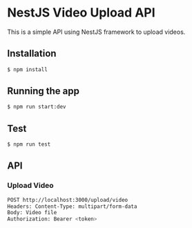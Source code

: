 # NestJS Video Upload API

This is a simple API using NestJS framework to upload videos.

## Installation

```bash
$ npm install
```

## Running the app

```bash
$ npm run start:dev
```

## Test

```bash
$ npm run test
```

## API

### Upload Video

```bash
POST http://localhost:3000/upload/video
Headers: Content-Type: multipart/form-data
Body: Video file
Authorization: Bearer <token>
``` 